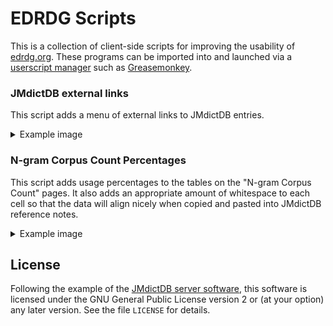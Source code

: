 # EDRDG Scripts
This is a collection of client-side scripts for improving the usability of [edrdg.org](https://www.edrdg.org/).
These programs can be imported into and launched via a [userscript manager](https://en.wikipedia.org/wiki/Userscript_manager)
such as [Greasemonkey](https://en.wikipedia.org/wiki/Greasemonkey).

### JMdictDB external links
This script adds a menu of external links to JMdictDB entries.

<details>
  <summary>Example image</summary>

  ![links.png](img/links.png)
</details>


### N-gram Corpus Count Percentages
This script adds usage percentages to the tables on the "N-gram Corpus Count" pages. It also adds an
appropriate amount of whitespace to each cell so that the data will align nicely when copied and
pasted into JMdictDB reference notes.

<details>
  <summary>Example image</summary>

  ![counts.png](img/counts.png)
</details>

## License
Following the example of the [JMdictDB server software](https://gitlab.com/yamagoya/jmdictdb),
this software is licensed under the GNU General Public License version 2 or (at your option)
any later version. See the file `LICENSE` for details.
